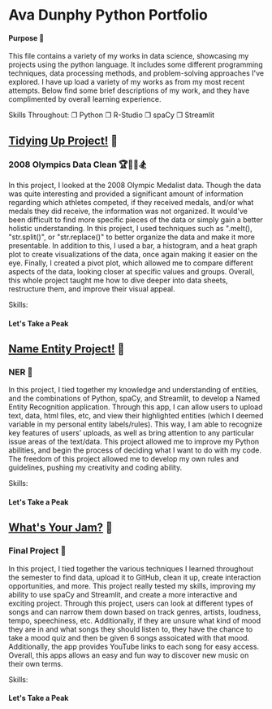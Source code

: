 # Ava Dunphy Python Portfolio 
#### Purpose 🔨
This file contains a variety of my works in data science, showcasing my projects using the python language. It includes some different programming techniques, data processing methods, and problem-solving approaches I've explored. I have up load a variety of my works as from my most recent attempts. Below find some brief descriptions of my work, and they have complimented by overall learning experience. 

Skills Throughout: 
❐ Python
❐ R-Studio
❐ spaCy
❐ Streamlit


## [Tidying Up Project!](https://github.com/AvaDunphy/Dunphy-Python-Portfolio/tree/main/Tidy%20Up%20Project) 🧹
### 2008 Olympics Data Clean 🏆🧗‍♀️🏂
In this project, I looked at the 2008 Olympic Medalist data. Though the data was quite interesting and provided a significant amount of information regarding which athletes competed, if they received medals, and/or what medals they did receive, the information was not organized. It would've been difficult to find more specific pieces of the data or simply gain a better holistic understanding. In this project, I used techniques such as ".melt(), "str.split()", or "str.replace()" to better organize the data and make it more presentable. In addition to this, I used a bar, a histogram, and a heat graph plot to create visualizations of the data, once again making it easier on the eye. Finally, I created a pivot plot, which allowed me to compare different aspects of the data, looking closer at specific values and groups. Overall, this whole project taught me how to dive deeper into data sheets, restructure them, and improve their visual appeal. 

Skills:

#### Let's Take a Peak


## [Name Entity Project!](https://github.com/AvaDunphy/Dunphy-Python-Portfolio/tree/main/NERStreamlitApp) 👋
### NER 📸
In this project, I tied together my knowledge and understanding of entities, and the combinations of Python, spaCy, and Streamlit, to develop a Named Entity Recognition application. Through this app, I can allow users to upload text, data, html files, etc, and view their highlighted entities (which I deemed variable in my personal entity labels/rules). This way, I am able to recognize key features of users’ uploads, as well as bring attention to any particular issue areas of the text/data. This project allowed me to improve my Python abilities, and begin the process of deciding what I want to do with my code. The freedom of this project allowed me to develop my own rules and guidelines, pushing my creativity and coding ability.

Skills: 

#### Let's Take a Peak


## [What's Your Jam?](https://github.com/AvaDunphy/Dunphy-Python-Portfolio/tree/main/StreamlitAppFinal) 🎸
### Final Project 🎷
In this project, I tied together the various techniques I learned throughout the semester to find data, upload it to GitHub, clean it up, create interaction opportunities, and more. This project really tested my skills, improving my ability to use spaCy and Streamlit, and create a more interactive and exciting project. Through this project, users can look at different types of songs and can narrow them down based on track genres, artists, loudness, tempo, speechiness, etc. Additionally, if they are unsure what kind of mood they are in and what songs they should listen to, they have the chance to take a mood quiz and then be given 6 songs assoicated with that mood. Additionally, the app provides YouTube links to each song for easy access. Overall, this apps allows an easy and fun way to discover new music on their own terms. 

Skills: 

#### Let's Take a Peak 
